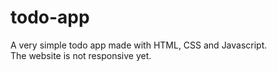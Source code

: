 # todo-app
A very simple todo app made with HTML, CSS and Javascript. \
The website is not responsive yet.
